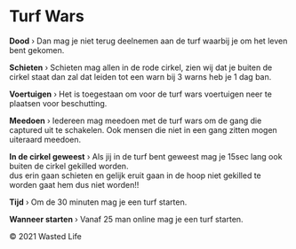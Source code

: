 # Turf Wars
<b>Dood</b> › Dan mag je niet terug deelnemen aan de turf waarbij je om het leven bent gekomen.

<b>Schieten</b> › Schieten mag allen in de rode cirkel, zien wij dat je buiten de cirkel staat dan zal dat leiden tot een warn bij 3 warns heb je 1 dag ban.

<b>Voertuigen</b> › Het is toegestaan om voor de turf wars voertuigen neer te plaatsen voor beschutting.

<b>Meedoen</b> › Iedereen mag meedoen met de turf wars om de gang die captured uit te schakelen. Ook mensen die niet in een gang zitten mogen uiteraard meedoen.

<b>In de cirkel geweest</b> › Als jij in de turf bent geweest mag je 15sec lang ook buiten de cirkel gekilled worden. <br>
dus erin gaan schieten en gelijk eruit gaan in de hoop niet gekilled te worden gaat hem dus niet worden!! <br>

<b>Tijd</b> › Om de 30 minuten mag je een turf starten.

<b>Wanneer starten</b> › Vanaf 25 man online mag je een turf starten.

© 2021 Wasted Life
